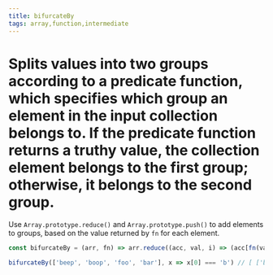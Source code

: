 ```yaml
---
title: bifurcateBy
tags: array,function,intermediate
---
```


# Splits values into two groups according to a predicate function, which specifies which group an element in the input collection belongs to. If the predicate function returns a truthy value, the collection element belongs to the first group; otherwise, it belongs to the second group.

Use `Array.prototype.reduce()` and `Array.prototype.push()` to add elements to groups, based on the value returned by `fn` for each element.

```js
const bifurcateBy = (arr, fn) => arr.reduce((acc, val, i) => (acc[fn(val, i) ? 0 : 1].push(val), acc), [[], []])
```

```js
bifurcateBy(['beep', 'boop', 'foo', 'bar'], x => x[0] === 'b') // [ ['beep', 'boop', 'bar'], ['foo'] ]
```
